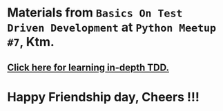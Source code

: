 # Materials from `Basics On Test Driven Development` at `Python Meetup #7`, Ktm.

## [Click here for learning in-depth TDD.](http://chimera.labs.oreilly.com/books/1234000000754/index.html)

# Happy Friendship day, Cheers !!!
